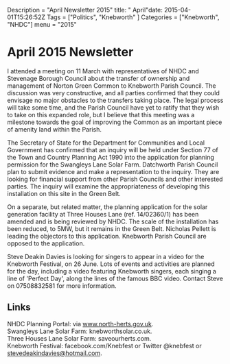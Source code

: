 Description = "April Newsletter 2015"title: " April"date: 2015-04-01T15:26:52Z
Tags = ["Politics", "Knebworth" ]
Categories = ["Knebworth", "NHDC"]
menu = "2015"


# April 2015 Newsletter

I attended a meeting on 11 March with representatives of NHDC and
Stevenage Borough Council about the transfer of ownership and management
of Norton Green Common to Knebworth Parish Council. The discussion was
very constructive, and all parties confirmed that they could envisage no
major obstacles to the transfers taking place. The legal process will
take some time, and the Parish Council have yet to ratify that they wish
to take on this expanded role, but I believe that this meeting was a
milestone towards the goal of improving the Common as an important piece
of amenity land within the Parish.

The Secretary of State for the Department for Communities and Local
Government has confirmed that an inquiry will be held under Section 77
of the Town and Country Planning Act 1990 into the application for
planning permission for the Swangleys Lane Solar Farm. Datchworth Parish
Council plan to submit evidence and make a representation to the
inquiry. They are looking for financial support from other Parish
Councils and other interested parties. The inquiry will examine the
appropriateness of developing this installation on this site in the
Green Belt.

On a separate, but related matter, the planning application for the
solar generation facility at Three Houses Lane (ref. 14/02360/1) has
been amended and is being reviewed by NHDC. The scale of the
installation has been reduced, to 5MW, but it remains in the Green Belt.
Nicholas Pellett is leading the objectors to this application. Knebworth
Parish Council are opposed to the application.

Steve Deakin Davies is looking for singers to appear in a video for the
Knebworth Festival, on 26 June. Lots of events and activities are
planned for the day, including a video featuring Knebworth singers, each
singing a line of 'Perfect Day', along the lines of the famous BBC
video. Contact Steve on 07508832581 for more information.

## Links

NHDC Planning Portal: via www.north-herts.gov.uk.  
Swangleys Lane Solar Farm: knebworthsolar.co.uk.  
Three Houses Lane Solar Farm: saveourherts.com.  
Knebworth Festival: facebook.com/Knebfest or Twitter @knebfest or
stevedeakindavies@hotmail.com.
